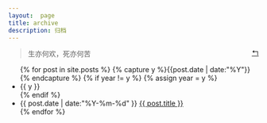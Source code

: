 ```yaml
---
layout:  page
title: archive
description: 归档
---
```



> 生亦何欢，死亦何苦 <span style="float:right"><a href="/">↰</a></span>



<ul class="archive">
{% for post in site.posts %}
  {% capture y %}{{post.date | date:"%Y"}}{% endcapture %}
  {% if year != y %}
    {% assign year = y %}
    <li class="year">{{ y }}</li>
  {% endif %}
  <li class="item">
    <time datetime="{{ post.date | date:"%Y-%m-%d" }}">{{ post.date | date:"%Y-%m-%d" }}</time>
    <a href="{{ post.url }}" title="{{ post.title }}">{{ post.title }}</a>
  </li>
{% endfor %}
</ul>
